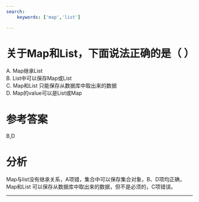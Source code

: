 ```yaml
---
search:
    keywords: ['map','list']

---
```



# 关于Map和List，下面说法正确的是（ ）

A. Map继承List   
B. List中可以保存Map或List  
C. Map和List 只能保存从数据库中取出来的数据  
D. Map的value可以是List或Map

# 参考答案

B,D

# 分析
Map与list没有继承关系，A项错，集合中可以保存集合对象，B、D项均正确，Map和List 可以保存从数据库中取出来的数据，但不是必须的，C项错误。


---


